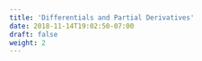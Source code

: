 ```yaml
---
title: 'Differentials and Partial Derivatives'
date: 2018-11-14T19:02:50-07:00
draft: false
weight: 2
---
```


